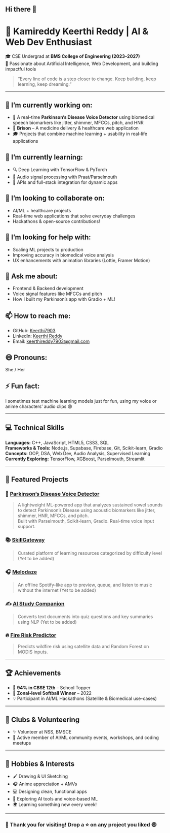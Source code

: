 ## Hi there 👋

# 🚀 Kamireddy Keerthi Reddy | AI & Web Dev Enthusiast

🎓 CSE Undergrad at **BMS College of Engineering (2023–2027)**  
🧠 Passionate about Artificial Intelligence, Web Development, and building impactful tools

> “Every line of code is a step closer to change. Keep building, keep learning, keep dreaming.”

---

## 🔭 I’m currently working on:
- 🧠 A real-time **Parkinson’s Disease Voice Detector** using biomedical speech biomarkers like jitter, shimmer, MFCCs, pitch, and HNR
- 💊 **Brison** – A medicine delivery & healthcare web application
- 🎓 Projects that combine machine learning + usability in real-life applications

## 🌱 I’m currently learning:
- 🔍 Deep Learning with TensorFlow & PyTorch
- 🧪 Audio signal processing with Praat/Parselmouth
- 🔗 APIs and full-stack integration for dynamic apps

## 👯 I’m looking to collaborate on:
- AI/ML + healthcare projects  
- Real-time web applications that solve everyday challenges  
- Hackathons & open-source contributions!

## 🤔 I’m looking for help with:
- Scaling ML projects to production  
- Improving accuracy in biomedical voice analysis  
- UX enhancements with animation libraries (Lottie, Framer Motion)

## 💬 Ask me about:
- Frontend & Backend development  
- Voice signal features like MFCCs and pitch  
- How I built my Parkinson’s app with Gradio + ML!

## 📫 How to reach me:
- GitHub: [Keerthi7903](https://github.com/Keerthi7903)  
- LinkedIn: [Keerthi Reddy](https://www.linkedin.com/in/keerthi-reddy-a2571927a/)  
- Email: [keerthireddy7903@gmail.com](mailto:keerthireddy7903@gmail.com)

## 😄 Pronouns:
She / Her

## ⚡ Fun fact:
I sometimes test machine learning models just for fun, using my voice or anime characters’ audio clips 😄

---

## 💻 Technical Skills

**Languages:** C++, JavaScript, HTML5, CSS3, SQL  
**Frameworks & Tools:** Node.js, Supabase, Firebase, Git, Scikit-learn, Gradio  
**Concepts:** OOP, DSA, Web Dev, Audio Analysis, Supervised Learning  
**Currently Exploring:** TensorFlow, XGBoost, Parselmouth, Streamlit

---

## 🚀 Featured Projects

### 🎤 [Parkinson’s Disease Voice Detector](https://github.com/Keerthi7903/parkinsons-voice-detector)
> A lightweight ML-powered app that analyzes sustained vowel sounds to detect Parkinson’s Disease using acoustic biomarkers like jitter, shimmer, HNR, MFCCs, and pitch.  
> Built with Parselmouth, Scikit-learn, Gradio. Real-time voice input support.

### 📚 [SkillGateway](https://github.com/Keerthi7903/skillgateway)
> Curated platform of learning resources categorized by difficulty level (Yet to be added)

### 🎧 [Melodaze](https://github.com/Keerthi7903/melodaze)
> An offline Spotify-like app to preview, queue, and listen to music without the internet (Yet to be added)

### ✍️ [AI Study Companion](https://github.com/Keerthi7903/ai-study-companion)
> Converts text documents into quiz questions and key summaries using NLP (Yet to be added)

### 🔥 [Fire Risk Predictor](https://github.com/Keerthi7903/fire-risk-predictor)
> Predicts wildfire risk using satellite data and Random Forest on MODIS inputs.

---

## 🏆 Achievements

- 🏅 **94% in CBSE 12th** – School Topper  
- 🥎 **Zonal-level Softball Winner** – 2022  
- 💡 Participant in AI/ML Hackathons (Satellite & Biomedical use-cases)

---

## 🤝 Clubs & Volunteering

- ✨ Volunteer at NSS, BMSCE  
- 🧠 Active member of AI/ML community events, workshops, and coding meetups

---

## 🎨 Hobbies & Interests

- 🖌️ Drawing & UI Sketching  
- 🎧 Anime appreciation + AMVs  
- 💻 Designing clean, functional apps  
- 🧪 Exploring AI tools and voice-based ML  
- 🌍 Learning something new every week!

---

### 🔗 Thank you for visiting! Drop a ⭐ on any project you liked 😄
